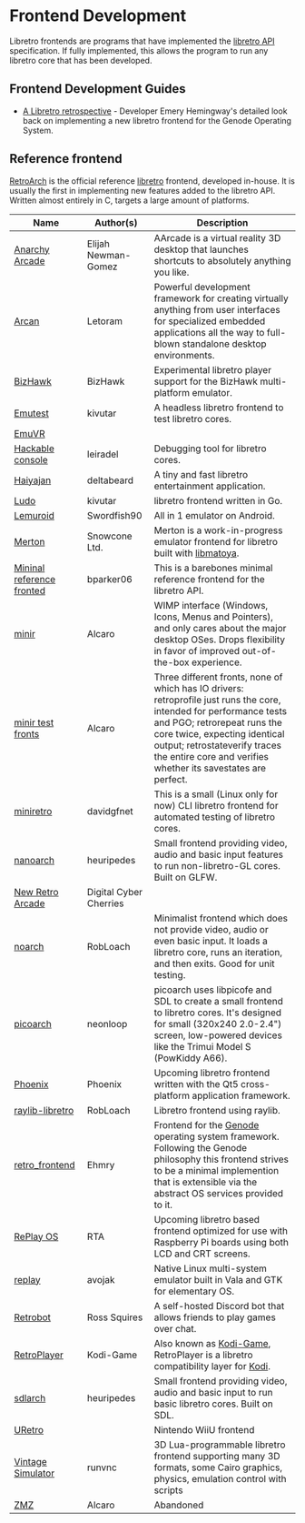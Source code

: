 # Frontend Development
Libretro frontends are programs that have implemented the [libretro API](libretro-overview.md) specification. If fully implemented, this allows the program to run any libretro core that has been developed.

## Frontend Development Guides
  * [A Libretro retrospective](https://web.archive.org/web/20190404052149/https://genodians.org/ehmry/2019-03-28-libretro) - Developer Emery Hemingway's detailed look back on implementing a new libretro frontend for the Genode Operating System.

## Reference frontend
[RetroArch](http://retroarch.com) is the official reference [libretro](http://libretro.com) frontend, developed in-house. It is usually the first in implementing new features added to the libretro API. Written almost entirely in C, targets a large amount of platforms.

Name | Author(s) |  Description
------|-----------|------------
[Anarchy Arcade](http://store.steampowered.com/app/266430/Anarchy_Arcade/) | Elijah Newman-Gomez | AArcade is a virtual reality 3D desktop that launches shortcuts to absolutely anything you like.
[Arcan](https://github.com/letoram/arcan) | Letoram | Powerful development framework for creating virtually anything from user interfaces for specialized embedded applications all the way to full-blown standalone desktop environments.
[BizHawk](http://tasvideos.org/BizHawk.html) | BizHawk | Experimental libretro player support for the BizHawk multi-platform emulator.
[Emutest](https://github.com/kivutar/emutest) | kivutar | A headless libretro frontend to test libretro cores.
[EmuVR](http://www.emuvr.net/about/) | | |
[Hackable console](https://github.com/leiradel/hackable-console) | leiradel | Debugging tool for libretro cores.
[Haiyajan](https://projects.deltabeard.com/haiyajan) | deltabeard | A tiny and fast libretro entertainment application. 
[Ludo](https://github.com/libretro/ludo) | kivutar | libretro frontend written in Go.
[Lemuroid](https://github.com/Swordfish90/Lemuroid) | Swordfish90 | All in 1 emulator on Android.
[Merton](https://github.com/snowcone-ltd/merton) | Snowcone Ltd. | Merton is a work-in-progress emulator frontend for libretro built with [libmatoya](https://github.com/snowcone-ltd/libmatoya).
[Mininal reference fronted](https://github.com/bparker06/reference_frontend) | bparker06 | This is a barebones minimal reference frontend for the libretro API.
[minir](https://github.com/Alcaro/minir) | Alcaro | WIMP interface (Windows, Icons, Menus and Pointers), and only cares about the major desktop OSes. Drops flexibility in favor of improved out-of-the-box experience.
[minir test fronts](https://github.com/Alcaro/minir/tree/master/subproj) | Alcaro | Three different fronts, none of which has IO drivers: retroprofile just runs the core, intended for performance tests and PGO; retrorepeat runs the core twice, expecting identical output; retrostateverify traces the entire core and verifies whether its savestates are perfect.
[miniretro](https://github.com/davidgfnet/miniretro) | davidgfnet | This is a small (Linux only for now) CLI libretro frontend for automated testing of libretro cores. 
[nanoarch](https://github.com/heuripedes/nanoarch) | heuripedes | Small frontend providing video, audio and basic input features to run non-libretro-GL cores. Built on GLFW.
[New Retro Arcade](http://digitalcybercherries.com/) | Digital Cyber Cherries | |
[noarch](https://github.com/robloach/noarch) | RobLoach | Minimalist frontend which does not provide video, audio or even basic input. It loads a libretro core, runs an iteration, and then exits. Good for unit testing.
[picoarch](https://git.crowdedwood.com/picoarch/about) | neonloop | picoarch uses libpicofe and SDL to create a small frontend to libretro cores. It's designed for small (320x240 2.0-2.4") screen, low-powered devices like the Trimui Model S (PowKiddy A66).
[Phoenix](http://phoenix.vg/) | Phoenix | Upcoming libretro frontend written with the Qt5 cross-platform application framework.
[raylib-libretro](https://github.com/RobLoach/raylib-libretro) | RobLoach |  Libretro frontend using raylib.
[retro_frontend](https://github.com/ehmry/genode-libretro) | Ehmry  | Frontend for the [Genode](http://genode.org) operating system framework. Following the Genode philosophy this frontend strives to be a minimal implemention that is extensible via the abstract OS services provided to it.
[RePlay OS](https://www.replayos.com/) | RTA | Upcoming libretro based frontend optimized for use with Raspberry Pi boards using both LCD and CRT screens.
[replay](https://github.com/avojak/replay) | avojak | Native Linux multi-system emulator built in Vala and GTK for elementary OS.
[Retrobot](https://github.com/rossimo/retrobot) | Ross Squires | A self-hosted Discord bot that allows friends to play games over chat.
[RetroPlayer](https://forum.kodi.tv/forumdisplay.php?fid=194) | Kodi-Game | Also known as [Kodi-Game](https://github.com/kodi-game/), RetroPlayer is a libretro compatibility layer for [Kodi](https://kodi.tv/).
[sdlarch](https://github.com/heuripedes/sdlarch) | heuripedes | Small frontend providing video, audio and basic input to run basic libretro cores. Built on SDL.
[URetro](https://github.com/QuarkTheAwesome/URetro) | | Nintendo WiiU frontend
[Vintage Simulator](https://vintagesimulator.com) | runvnc | 3D Lua-programmable libretro frontend supporting many 3D formats, some Cairo graphics, physics, emulation control with scripts
[ZMZ](https://github.com/Alcaro/ZMZ) | Alcaro | Abandoned | Fork of [ZSNES](http://www.zsnes.com/) that rips out its emulation code, using libretro instead. Due to ZSNES being inflexible, ZMZ became quite a bit of a mess.

